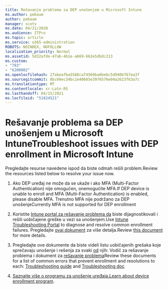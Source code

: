 ```yaml
---
title: Rešavanje problema sa DEP unošenjem u Microsoft Intune
ms.author: pebaum
author: pebaum
manager: scotv
ms.date: 04/21/2020
ms.audience: ITPro
ms.topic: article
ms.service: o365-administration
ROBOTS: NOINDEX, NOFOLLOW
localization_priority: Normal
ms.assetid: 5d32afde-47ab-4b1e-a669-662e5dbdc213
ms.custom:
- "783"
- "6200002"
ms.openlocfilehash: 27abeafba5588ca74569ba6bebc5d940b767ea3f
ms.sourcegitcommit: 8bc60ec34bc1e40685e3976576e04a2623f63a7c
ms.translationtype: MT
ms.contentlocale: sr-Latn-RS
ms.lasthandoff: 04/15/2021
ms.locfileid: "51824521"
---
```

# <a name="troubleshoot-issues-with-dep-enrollment-in-microsoft-intune"></a><span data-ttu-id="5451b-102">Rešavanje problema sa DEP unošenjem u Microsoft Intune</span><span class="sxs-lookup"><span data-stu-id="5451b-102">Troubleshoot issues with DEP enrollment in Microsoft Intune</span></span>

<span data-ttu-id="5451b-103">Pregledajte resurse navedene ispod da biste odmah rešili problem.</span><span class="sxs-lookup"><span data-stu-id="5451b-103">Review the resources listed below to resolve your issue now.</span></span>
  
1. <span data-ttu-id="5451b-104">Ako DEP uređaj ne može da se ukaže i ako MFA (Multi-Factor Authentication) nije omogućen, onemogućite MFA.</span><span class="sxs-lookup"><span data-stu-id="5451b-104">If DEP device is unable to enroll and MFA (Multi-Factor Authentication) is enabled, please disable MFA.</span></span> <span data-ttu-id="5451b-105">Trenutno MFA nije podržano za DEP unošenje</span><span class="sxs-lookup"><span data-stu-id="5451b-105">Currently MFA is not supported for DEP enrollment</span></span>

2. <span data-ttu-id="5451b-106">Koristite [Intune portal za rešavanje problema da](https://devicemanagement.microsoft.com/#blade/Microsoft_Intune_DeviceSettings/TroubleshootBlade) biste dijagnostikovali i rešili uobičajene greške u vezi sa unošenjem.</span><span class="sxs-lookup"><span data-stu-id="5451b-106">Use [Intune Troubleshooting Portal](https://devicemanagement.microsoft.com/#blade/Microsoft_Intune_DeviceSettings/TroubleshootBlade) to diagnose and resolve common enrollment failures.</span></span> <span data-ttu-id="5451b-107">Pregledajte [ovaj dokument](https://docs.microsoft.com/intune/help-desk-operators) za više detalja.</span><span class="sxs-lookup"><span data-stu-id="5451b-107">Review [this document](https://docs.microsoft.com/intune/help-desk-operators) for more details.</span></span>

3. <span data-ttu-id="5451b-108">Pregledajte ove dokumente da biste videli listu uobičajenih grešaka koje sprečavaju unošenje i rešenja za svaki [od](https://support.microsoft.com/help/4039809/troubleshooting-ios-device-enrollment-in-intune) njih: Vodič za rešavanje problema i dokument za [rešavanje problema](https://docs.microsoft.com/troubleshoot/mem/intune/troubleshoot-device-enrollment-in-intune)</span><span class="sxs-lookup"><span data-stu-id="5451b-108">Review these documents for a list of common errors that prevent enrollment and resolutions to each: [Troubleshooting guide](https://support.microsoft.com/help/4039809/troubleshooting-ios-device-enrollment-in-intune) and [Troubleshooting doc](https://docs.microsoft.com/troubleshoot/mem/intune/troubleshoot-device-enrollment-in-intune)</span></span>

4. <span data-ttu-id="5451b-109">[Saznajte više o programu za unošenje uređaja.](https://docs.microsoft.com/intune/device-enrollment-program-enroll-ios)</span><span class="sxs-lookup"><span data-stu-id="5451b-109">[Learn about device enrollment program](https://docs.microsoft.com/intune/device-enrollment-program-enroll-ios).</span></span>
